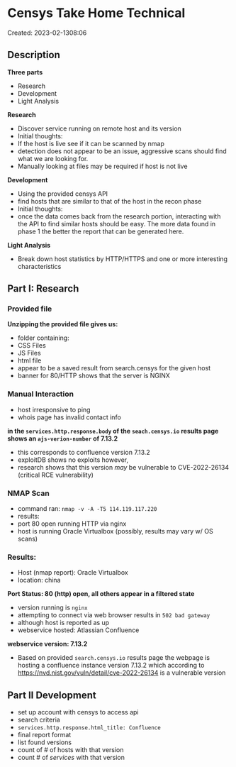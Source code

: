# Censys Take Home Technical
Created: 2023-02-1308:06

## Description
**Three parts**
- Research
- Development
- Light Analysis

**Research**
- Discover service running on remote host and its version
- Initial thoughts:
- If the host is live see if it can be scanned by nmap
- detection does not appear to be an issue, aggressive scans should find what we are looking for.
- Manually looking at files may be required if host is not live

**Development**
- Using the provided censys API
- find hosts that are similar to that of the host in the recon phase
- Initial thoughts:
- once the data comes back from the research portion, interacting with the API to find similar hosts should be easy. The more data found in phase 1 the better the report that can be generated here.

**Light Analysis**
- Break down host statistics by HTTP/HTTPS and one or more interesting characteristics

## Part I: Research
### Provided file
**Unzipping the provided file gives us:**
- folder containing:
- CSS Files
- JS Files
- html file
- appear to be a saved result from search.censys for the given host
- banner  for 80/HTTP shows that the server is NGINX
### Manual Interaction
- host irresponsive to ping
- whois page has invalid contact info

**in the `services.http.response.body` of the `seach.censys.io` results page shows an `ajs-verion-number` of 7.13.2**
- this corresponds to confluence version 7.13.2
- exploitDB shows no exploits however,
- research shows that this version _may_ be vulnerable to CVE-2022-26134 (critical RCE vulnerability)
### NMAP Scan
- command ran: `nmap -v -A -T5 114.119.117.220`
- results:
- port 80 open running HTTP via nginx
- host is running Oracle Virtualbox (possibly, results may vary w/ OS scans)

### Results:
- Host (nmap report): Oracle Virtualbox
- location: china

**Port Status: 80 (http) open, all others appear in a filtered state**
- version running is `nginx`
- attempting to connect via web browser results in `502 bad gateway`
- although host is reported as up
- webservice hosted:  Atlassian Confluence

**webservice version: 7.13.2**
- Based on provided `search.censys.io` results page the webpage is hosting a confluence instance version 7.13.2 which according to https://nvd.nist.gov/vuln/detail/cve-2022-26134 is a vulnerable version

## Part II Development
- set up account with censys to access api
- search criteria
- `services.http.response.html_title: Confluence`
- final report format
- list found versions
- count of # of hosts with that version
- count # of _services_ with that version
